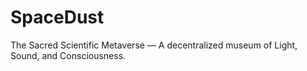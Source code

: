 # SpaceDust
The Sacred Scientific Metaverse — A decentralized museum of Light, Sound, and Consciousness.
